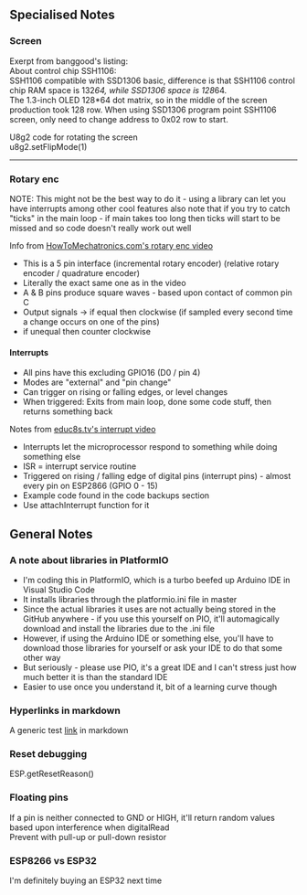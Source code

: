## Specialised Notes

### Screen
Exerpt from banggood's listing:  
About control chip SSH1106:  
SSH1106 compatible with SSD1306 basic, difference is that SSH1106 control chip RAM space is 132*64, while SSD1306 space is 128*64.  
The 1.3-inch OLED 128*64 dot matrix, so in the middle of the screen production took 128 row. When using SSD1306 program point SSH1106 screen, only need to change address to 0x02 row to start.  

U8g2 code for rotating the screen  
u8g2.setFlipMode(1)  
*********************************************************************
### Rotary enc
NOTE: This might not be the best way to do it - using a library can let you have interrupts among other cool features
also note that if you try to catch "ticks" in the main loop - if main takes too long then ticks will start to be missed
and so code doesn't really work out well

Info from [HowToMechatronics.com's rotary enc video](https://www.youtube.com/watch?v=v4BbSzJ-hz4&ab_channel=HowToMechatronics)  
- This is a 5 pin interface (incremental rotary encoder) (relative rotary encoder / quadrature encoder)
- Literally the exact same one as in the video
- A & B pins produce square waves - based upon contact of common pin C
- Output signals -> if equal then clockwise (if sampled every second time a change occurs on one of the pins)
- if unequal then counter clockwise

#### Interrupts  
- All pins have this excluding GPIO16 (D0 / pin 4)
- Modes are "external" and "pin change"
- Can trigger on rising or falling edges, or level changes
- When triggered: Exits from main loop, done some code stuff, then returns something back

Notes from [educ8s.tv's interrupt video](https://www.youtube.com/watch?v=QtyOiTw0oQc&ab_channel=educ8s.tv)  
- Interrupts let the microprocessor respond to something while doing something else
- ISR = interrupt service routine
- Triggered on rising / falling edge of digital pins (interrupt pins) - almost every pin on ESP2866 (GPIO 0 - 15)
- Example code found in the code backups section
- Use attachInterrupt function for it


## General Notes

### A note about libraries in PlatformIO
- I'm coding this in PlatformIO, which is a turbo beefed up Arduino IDE in Visual Studio Code
- It installs libraries through the platformio.ini file in master
- Since the actual libraries it uses are not actually being stored in the GitHub anywhere - if you use
this yourself on PIO, it'll automagically download and install the libraries due to the .ini file
- However, if using the Arduino IDE or something else, you'll have to download those libraries for yourself or
ask your IDE to do that some other way
- But seriously - please use PIO, it's a great IDE and I can't stress just how much better it is than the standard IDE
- Easier to use once you understand it, bit of a learning curve though

### Hyperlinks in markdown
A generic test [link](http://example.com "Title") in markdown

### Reset debugging
ESP.getResetReason()

### Floating pins
If a pin is neither connected to GND or HIGH, it'll return random values based upon interference when digitalRead  
Prevent with pull-up or pull-down resistor  

### ESP8266 vs ESP32
I'm definitely buying an ESP32 next time